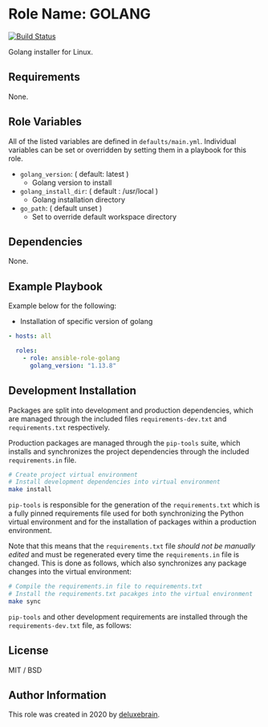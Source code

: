 # Role Name: GOLANG

[![Build Status](https://travis-ci.org/deluxebrain/ansible-role-golang.svg?branch=master)](https://travis-ci.org/deluxebrain/ansible-role-golang)

Golang installer for Linux.

## Requirements

None.

## Role Variables

All of the listed variables are defined in `defaults/main.yml`.
Individual variables can be set or overridden by setting them in a playbook for this role.

- `golang_version`: ( default: latest )
  - Golang version to install
- `golang_install_dir`: ( default : /usr/local )
  - Golang installation directory
- `go_path`: ( default unset )
  - Set to override default workspace directory

## Dependencies

None.

## Example Playbook

Example below for the following:

- Installation of specific version of golang

```yaml
- hosts: all

  roles:
    - role: ansible-role-golang
      golang_version: "1.13.8"
```

## Development Installation

Packages are split into development and production dependencies, which are managed through the included files `requirements-dev.txt` and `requirements.txt` respectively.

Production packages are managed through the `pip-tools` suite, which installs and synchronizes the project dependencies through the included `requirements.in` file.

```sh
# Create project virtual environment
# Install development dependencies into virtual environment
make install
```

`pip-tools` is responsible for the generation of the `requirements.txt` which is a fully pinned requirements file used for both synchronizing the Python virtual environment and for the installation of packages within a production environment.

Note that this means that the `requirements.txt` file *should not be manually edited* and must be regenerated every time the `requirements.in` file is changed. This is done as follows, which also synchronizes any package changes into the virtual environment:

```sh
# Compile the requirements.in file to requirements.txt
# Install the requirements.txt pacakges into the virtual environment
make sync
```

`pip-tools` and other development requirements are installed through the `requirements-dev.txt` file, as follows:

## License

MIT / BSD

## Author Information

This role was created in 2020 by [deluxebrain](https://www.deluxebrain.com/).
